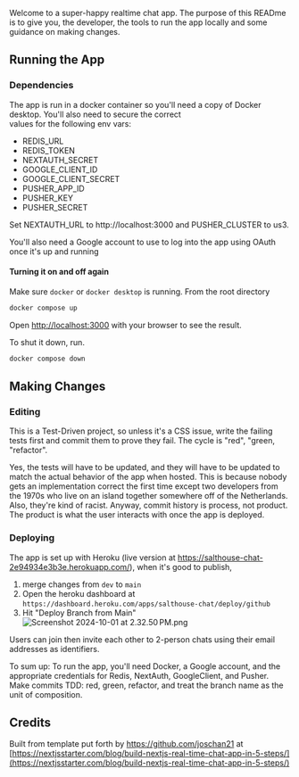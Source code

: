 Welcome to a super-happy realtime chat app. The purpose of this READme is to give you, the developer, the tools 
to run the app locally and some guidance on making changes.

## Running the App

### Dependencies
The app is run in a docker container so you'll need a copy of Docker desktop. You'll also need to secure the correct \
values for the following env vars:
- REDIS_URL
- REDIS_TOKEN
- NEXTAUTH_SECRET
- GOOGLE_CLIENT_ID
- GOOGLE_CLIENT_SECRET
- PUSHER_APP_ID
- PUSHER_KEY
- PUSHER_SECRET

Set NEXTAUTH_URL to http://localhost:3000 and PUSHER_CLUSTER to us3.

You'll also need a Google account to use to log into the app using OAuth once it's up and running 

#### Turning it on and off again

Make sure `docker` or `docker desktop` is running.
From the root directory
```bash
docker compose up  
```
Open [http://localhost:3000](http://localhost:3000) with your browser to see the result.

To shut it down, run.
```bash
docker compose down
```

## Making Changes

### Editing
This is a Test-Driven project, so unless it's a CSS issue, write the failing tests first and commit them to prove they fail. The cycle is "red",
"green, "refactor".

Yes, the tests will have to be updated, and they will have to be updated to match the actual behavior of the app when hosted.
This is because nobody gets an implementation correct the first time except two developers from the 1970s who live on an island
together somewhere off of the Netherlands. Also, they're kind of racist. Anyway, commit history is process, not product. 
The product is what the user interacts with once the app is deployed.

### Deploying
The app is set up with Heroku (live version at https://salthouse-chat-2e94934e3b3e.herokuapp.com/), 
when it's good to publish,
1. merge changes from `dev` to `main`
2. Open the heroku dashboard at `https://dashboard.heroku.com/apps/salthouse-chat/deploy/github`
3. Hit "Deploy Branch from Main"
![Screenshot 2024-10-01 at 2.32.50 PM.png](README%20assets/Screenshot%202024-10-01%20at%202.32.50%E2%80%AFPM.png)

Users can join then invite each other to 2-person chats using their email addresses as identifiers. 

To sum up: To run the app, you'll need Docker, a Google account,  and the appropriate credentials for Redis, NextAuth, GoogleClient, and Pusher.
Make commits TDD: red, green, refactor, and treat the branch name as the unit of composition. 

## Credits
Built from template put forth by https://github.com/joschan21 at [https://nextjsstarter.com/blog/build-nextjs-real-time-chat-app-in-5-steps/](https://nextjsstarter.com/blog/build-nextjs-real-time-chat-app-in-5-steps/)
